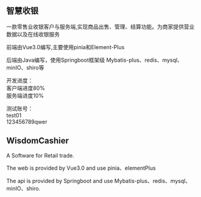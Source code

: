 ## 智慧收银
一款零售业收银客户与服务端,实现商品出售、管理、结算功能。为商家提供营业数据以及在线收银服务

前端由Vue3.0编写,主要使用pinia和Element-Plus

后端由Java编写，使用Springboot框架级 Mybatis-plus、redis、mysql、minIO、shiro等

开发进度：\
    客户端进度80%\
    服务端进度10%

测试账号：\
    test01\
    123456789qwer

## WisdomCashier

A Software for Retail trade.

The web is provided by Vue3.0 and use pinia、elementPlus

The api is provided by Springboot and use Mybatis-plus、redis、mysql、minIO、shiro.